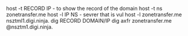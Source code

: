 
host -t RECORD IP  - to show the record of the domain 
host -t ns zonetransfer.me 
host -l IP NS - sevrer that is vul 
host -l zonetransfer.me nsztml1.digi.ninja.
dig RECORD DOMAIN/IP 
dig axfr zonetransfer.me @nsztm1.digi.ninja.
